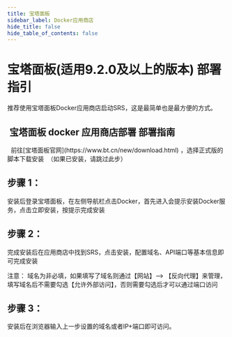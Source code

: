 ```yaml
---
title: 宝塔面板
sidebar_label: Docker应用商店
hide_title: false
hide_table_of_contents: false
---
```


# 宝塔面板(适用9.2.0及以上的版本) 部署指引

推荐使用宝塔面板Docker应用商店启动SRS，这是最简单也是最方便的方式。

##  宝塔面板 docker 应用商店部署 部署指南

<Steps>
   前往[宝塔面板官网](https://www.bt.cn/new/download.html) ，选择正式版的脚本下载安装
  （如果已安装，请跳过此步）

## 步骤 1：

安装后登录宝塔面板，在左侧导航栏点击Docker，首先进入会提示安装Docker服务，点击立即安装，按提示完成安装 

## 步骤 2：

完成安装后在应用商店中找到SRS，点击安装，配置域名、API端口等基本信息即可完成安装

注意：
域名为非必填，如果填写了域名则通过【网站】--> 【反向代理】来管理，填写域名后不需要勾选【允许外部访问】，否则需要勾选后才可以通过端口访问

## 步骤 3：

安装后在浏览器输入上一步设置的域名或者IP+端口即可访问。



